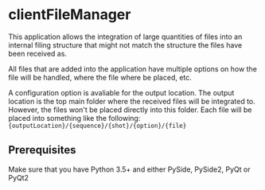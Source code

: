 # clientFileManager
This application allows the integration of large quantities of files into an internal filing structure that might not match the structure the files have been received as.

All files that are added into the application have multiple options on how the file will be handled, where the file where be placed, etc.

A configuration option is avaliable for the output location. The output location is the top main folder where the received files will be integrated to. However, the files won't be placed directly into this folder. Each file will be placed into something like the following:
`{outputLocation}/{sequence}/{shot}/{option}/{file}`

## Prerequisites
Make sure that you have Python 3.5+ and either PySide, PySide2, PyQt or PyQt2